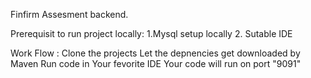 Finfirm Assesment backend.

Prerequisit to run project locally:
1.Mysql setup locally
2. Sutable IDE 

Work Flow :
Clone the projects
Let the depnencies get downloaded by Maven
Run code in Your fevorite IDE
Your code will run on port "9091"

